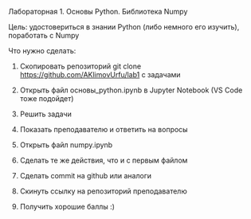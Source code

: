 Лабораторная 1. Основы Python. Библиотека Numpy

Цель: удостовериться в знании Python (либо немного его изучить), поработать с Numpy

Что нужно сделать:

1) Скопировать репозиторий git clone https://github.com/AKlimovUrfu/lab1 с задачами

2) Открыть файл основы_python.ipynb в Jupyter Notebook (VS Code тоже подойдет)

3) Решить задачи

4) Показать преподавателю и ответить на вопросы

5) Открыть файл numpy.ipynb

6) Сделать те же действия, что и с первым файлом

7) Сделать commit на github или аналоги

8) Скинуть ссылку на репозиторий преподавателю

9)  Получить хорошие баллы :)
